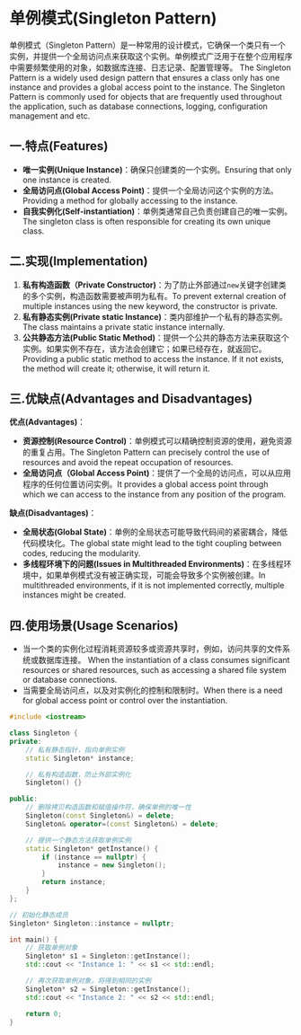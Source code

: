 # 单例模式(Singleton Pattern)

单例模式（Singleton Pattern）是一种常用的设计模式，它确保一个类只有一个实例，并提供一个全局访问点来获取这个实例。单例模式广泛用于在整个应用程序中需要频繁使用的对象，如数据库连接、日志记录、配置管理等。 The Singleton Pattern is a widely used design pattern that ensures a class only has one instance and provides a global access point to the instance.  The Singleton Pattern is commonly used for objects that are frequently used throughout the application, such as database connections, logging, configuration management and etc. 



## 一.特点(Features)

- **唯一实例(Unique Instance)**：确保只创建类的一个实例。Ensuring that only one instance is created.
- **全局访问点(Global Access Point)**：提供一个全局访问这个实例的方法。Providing a method for globally accessing to the instance. 
- **自我实例化(Self-instantiation)**：单例类通常自己负责创建自己的唯一实例。The singleton class is often responsible for creating its own unique class.



## 二.实现(Implementation)

1. **私有构造函数（Private Constructor)**：为了防止外部通过`new`关键字创建类的多个实例，构造函数需要被声明为私有。To prevent external creation of multiple instances using the new keyword, the constructor is private.
2. **私有静态实例(Private static Instance)**：类内部维护一个私有的静态实例。 The class maintains a private static instance internally.
3. **公共静态方法(Public Static Method)**：提供一个公共的静态方法来获取这个实例。如果实例不存在，该方法会创建它；如果已经存在，就返回它。Providing a public static method to access the instance. If it not exists, the method will create it; otherwise, it will return it.

## 三.优缺点(Advantages and Disadvantages)

**优点(Advantages)**：

- **资源控制(Resource Control)**：单例模式可以精确控制资源的使用，避免资源的重复占用。The Singleton Pattern can precisely control the use of resources and avoid the repeat occupation of resources.
- **全局访问点（Global Access Point)**：提供了一个全局的访问点，可以从应用程序的任何位置访问实例。It provides a global access point through which we can access to the instance from any position of the program.

**缺点(Disadvantages)**：

- **全局状态(Global State)**：单例的全局状态可能导致代码间的紧密耦合，降低代码模块化。The global state might lead to the tight coupling between codes, reducing the modularity.
- **多线程环境下的问题(Issues in Multithreaded Environments)**：在多线程环境中，如果单例模式没有被正确实现，可能会导致多个实例被创建。In multithreaded environments, if it is not implemented correctly, multiple instances might be created.

## 四.使用场景(Usage Scenarios)

- 当一个类的实例化过程消耗资源较多或资源共享时，例如，访问共享的文件系统或数据库连接。 When the instantiation of a class consumes significant resources or shared resources, such as accessing a  shared file system or database connections.
- 当需要全局访问点，以及对实例化的控制和限制时。When there is a need for global access point or control over the instantiation.



```c++
#include <iostream>

class Singleton {
private:
    // 私有静态指针，指向单例实例
    static Singleton* instance;

    // 私有构造函数，防止外部实例化
    Singleton() {}

public:
    // 删除拷贝构造函数和赋值操作符，确保单例的唯一性
    Singleton(const Singleton&) = delete;
    Singleton& operator=(const Singleton&) = delete;

    // 提供一个静态方法获取单例实例
    static Singleton* getInstance() {
        if (instance == nullptr) {
            instance = new Singleton();
        }
        return instance;
    }
};

// 初始化静态成员
Singleton* Singleton::instance = nullptr;

int main() {
    // 获取单例对象
    Singleton* s1 = Singleton::getInstance();
    std::cout << "Instance 1: " << s1 << std::endl;

    // 再次获取单例对象，将得到相同的实例
    Singleton* s2 = Singleton::getInstance();
    std::cout << "Instance 2: " << s2 << std::endl;

    return 0;
}

```

